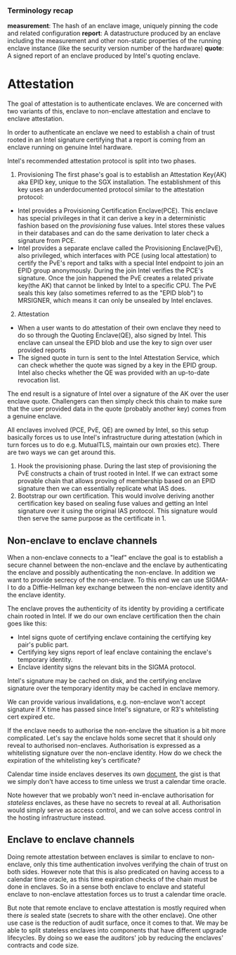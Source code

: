 ### Terminology recap

**measurement**: The hash of an enclave image, uniquely pinning the code and related configuration
**report**: A datastructure produced by an enclave including the measurement and other non-static properties of the
  running enclave instance (like the security version number of the hardware)
**quote**: A signed report of an enclave produced by Intel's quoting enclave.

# Attestation

The goal of attestation is to authenticate enclaves. We are concerned with two variants of this, enclave to non-enclave
attestation and enclave to enclave attestation.

In order to authenticate an enclave we need to establish a chain of trust rooted in an Intel signature certifying that a
report is coming from an enclave running on genuine Intel hardware.

Intel's recommended attestation protocol is split into two phases.

1. Provisioning
The first phase's goal is to establish an Attestation Key(AK) aka EPID key, unique to the SGX installation.
The establishment of this key uses an underdocumented protocol similar to the attestation protocol:
 - Intel provides a Provisioning Certification Enclave(PCE). This enclave has special privileges in that it can derive a
   key in a deterministic fashion based on the *provisioning* fuse values. Intel stores these values in their databases
   and can do the same derivation to later check a signature from PCE.
 - Intel provides a separate enclave called the Provisioning Enclave(PvE), also privileged, which interfaces with PCE
   (using local attestation) to certify the PvE's report and talks with a special Intel endpoint to join an EPID group
   anonymously. During the join Intel verifies the PCE's signature. Once the join happened the PvE creates a related
   private key(the AK) that cannot be linked by Intel to a specific CPU. The PvE seals this key (also sometimes referred
   to as the "EPID blob") to MRSIGNER, which means it can only be unsealed by Intel enclaves.

2. Attestation
 - When a user wants to do attestation of their own enclave they need to do so through the Quoting Enclave(QE), also
   signed by Intel. This enclave can unseal the EPID blob and use the key to sign over user provided reports
 - The signed quote in turn is sent to the Intel Attestation Service, which can check whether the quote was signed by a
   key in the EPID group. Intel also checks whether the QE was provided with an up-to-date revocation list.

The end result is a signature of Intel over a signature of the AK over the user enclave quote. Challengers can then
simply check this chain to make sure that the user provided data in the quote (probably another key) comes from a
genuine enclave.

All enclaves involved (PCE, PvE, QE) are owned by Intel, so this setup basically forces us to use Intel's infrastructure
during attestation (which in turn forces us to do e.g. MutualTLS, maintain our own proxies etc). There are two ways we
can get around this.

1. Hook the provisioning phase. During the last step of provisioning the PvE constructs a chain of trust rooted in
   Intel. If we can extract some provable chain that allows proving of membership based on an EPID signature then we can
   essentially replicate what IAS does.
2. Bootstrap our own certification. This would involve deriving another certification key based on sealing fuse values
   and getting an Intel signature over it using the original IAS protocol. This signature would then serve the same
   purpose as the certificate in 1.

## Non-enclave to enclave channels

When a non-enclave connects to a "leaf" enclave the goal is to establish a secure channel between the non-enclave and
the enclave by authenticating the enclave and possibly authenticating the non-enclave. In addition we want to provide
secrecy of the non-enclave. To this end we can use SIGMA-I to do a Diffie-Hellman key exchange between the non-enclave
identity and the enclave identity.

The enclave proves the authenticity of its identity by providing a certificate chain rooted in Intel. If we do our own
enclave certification then the chain goes like this:

* Intel signs quote of certifying enclave containing the certifying key pair's public part.
* Certifying key signs report of leaf enclave containing the enclave's temporary identity.
* Enclave identity signs the relevant bits in the SIGMA protocol.

Intel's signature may be cached on disk, and the certifying enclave signature over the temporary identity may be cached
in enclave memory.

We can provide various invalidations, e.g. non-enclave won't accept signature if X time has passed since Intel's
signature, or R3's whitelisting cert expired etc.

If the enclave needs to authorise the non-enclave the situation is a bit more complicated. Let's say the enclave holds
some secret that it should only reveal to authorised non-enclaves. Authorisation is expressed as a whitelisting
signature over the non-enclave identity. How do we check the expiration of the whitelisting key's certificate?

Calendar time inside enclaves deserves its own [document](time.md), the gist is that we simply don't have access to time
unless we trust a calendar time oracle.

Note however that we probably won't need in-enclave authorisation for *stateless* enclaves, as these have no secrets to 
reveal at all. Authorisation would simply serve as access control, and we can solve access control in the hosting
infrastructure instead.

## Enclave to enclave channels

Doing remote attestation between enclaves is similar to enclave to non-enclave, only this time authentication involves
verifying the chain of trust on both sides. However note that this is also predicated on having access to a calendar
time oracle, as this time expiration checks of the chain must be done in enclaves. So in a sense both enclave to enclave
and stateful enclave to non-enclave attestation forces us to trust a calendar time oracle.

But note that remote enclave to enclave attestation is mostly required when there *is* sealed state (secrets to share
with the other enclave). One other use case is the reduction of audit surface, once it comes to that. We may be able to
split stateless enclaves into components that have different upgrade lifecycles. By doing so we ease the auditors' job
by reducing the enclaves' contracts and code size.
